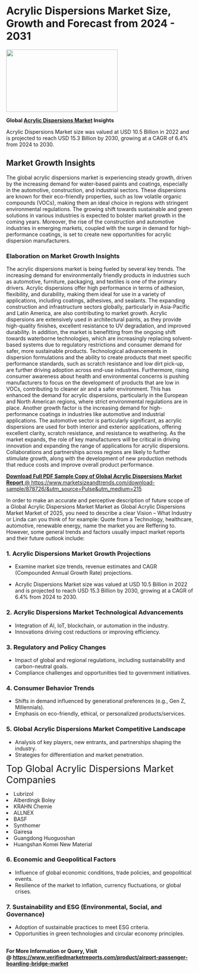 <H1>Acrylic Dispersions Market Size, Growth and Forecast from 2024 - 2031</H1><img class="aligncenter size-medium wp-image-584254" src="https://thirdeyenews.in/wp-content/uploads/2024/09/Global-Market-Research-300x168.jpeg" alt="" width="300" height="168" /><p><strong>Global&nbsp;<a href="https://www.marketsizeandtrends.com/download-sample/878726/&amp;utm_source=Pulse&amp;utm_medium=215">Acrylic Dispersions Market</a> Insights</strong></p><p>Acrylic Dispersions Market size was valued at USD 10.5 Billion in 2022 and is projected to reach USD 15.3 Billion by 2030, growing at a CAGR of 6.4% from 2024 to 2030.</p><p><h2>Market Growth Insights</h2> The global acrylic dispersions market is experiencing steady growth, driven by the increasing demand for water-based paints and coatings, especially in the automotive, construction, and industrial sectors. These dispersions are known for their eco-friendly properties, such as low volatile organic compounds (VOCs), making them an ideal choice in regions with stringent environmental regulations. The growing shift towards sustainable and green solutions in various industries is expected to bolster market growth in the coming years. Moreover, the rise of the construction and automotive industries in emerging markets, coupled with the surge in demand for high-performance coatings, is set to create new opportunities for acrylic dispersion manufacturers. <a href="sample-link" target="_blank"></a> <h3>Elaboration on Market Growth Insights</h3> The acrylic dispersions market is being fueled by several key trends. The increasing demand for environmentally friendly products in industries such as automotive, furniture, packaging, and textiles is one of the primary drivers. Acrylic dispersions offer high performance in terms of adhesion, flexibility, and durability, making them ideal for use in a variety of applications, including coatings, adhesives, and sealants. The expanding construction and infrastructure sectors globally, particularly in Asia-Pacific and Latin America, are also contributing to market growth. Acrylic dispersions are extensively used in architectural paints, as they provide high-quality finishes, excellent resistance to UV degradation, and improved durability. In addition, the market is benefitting from the ongoing shift towards waterborne technologies, which are increasingly replacing solvent-based systems due to regulatory restrictions and consumer demand for safer, more sustainable products. Technological advancements in dispersion formulations and the ability to create products that meet specific performance standards, such as scratch resistance and low dirt pick-up, are further driving adoption across end-use industries. Furthermore, rising consumer awareness about health and environmental concerns is pushing manufacturers to focus on the development of products that are low in VOCs, contributing to cleaner air and a safer environment. This has enhanced the demand for acrylic dispersions, particularly in the European and North American regions, where strict environmental regulations are in place. Another growth factor is the increasing demand for high-performance coatings in industries like automotive and industrial applications. The automotive sector is particularly significant, as acrylic dispersions are used for both interior and exterior applications, offering excellent clarity, scratch resistance, and resistance to weathering. As the market expands, the role of key manufacturers will be critical in driving innovation and expanding the range of applications for acrylic dispersions. Collaborations and partnerships across regions are likely to further stimulate growth, along with the development of new production methods that reduce costs and improve overall product performance. <a href="more-info-link" target="_blank"></p><p><span class=""><strong>Download Full PDF Sample Copy of Global Acrylic Dispersions Market Report</strong> @ <a href="https://www.marketsizeandtrends.com/download-sample/878726/&amp;utm_source=Pulse&amp;utm_medium=215" target="_blank">https://www.marketsizeandtrends.com/download-sample/878726/&amp;utm_source=Pulse&amp;utm_medium=215</a></span></p><p>In order to make an accurate and perceptive description of future scope of a Global&nbsp;Acrylic Dispersions Market Market as Global&nbsp;Acrylic Dispersions Market Market of 2025, you need to describe a clear Vision &ndash; What Industry or Linda can you think of for example: Quote from a Technology, healthcare, automotive, renewable energy, name the market you are Reffering to. However, some general trends and factors usually impact market reports and their future outlook include:</p><h3>1.&nbsp;<strong>Acrylic Dispersions Market Growth Projections</strong></h3><ul><li>Examine market size trends, revenue estimates and CAGR (Compounded Annual Growth Rate) projections.</li><li><p>Acrylic Dispersions Market size was valued at USD 10.5 Billion in 2022 and is projected to reach USD 15.3 Billion by 2030, growing at a CAGR of 6.4% from 2024 to 2030.</p></li></ul><h3>2.&nbsp;<strong>Acrylic Dispersions Market Technological Advancements</strong></h3><ul><li>Integration of AI, IoT, blockchain, or automation in the industry.</li><li>Innovations driving cost reductions or improving efficiency.</li></ul><h3>3.&nbsp;<strong>Regulatory and Policy Changes</strong></h3><ul><li>Impact of global and regional regulations, including sustainability and carbon-neutral goals.</li><li>Compliance challenges and opportunities tied to government initiatives.</li></ul><h3>4.&nbsp;<strong>Consumer Behavior Trends</strong></h3><ul><li>Shifts in demand influenced by generational preferences (e.g., Gen Z, Millennials).</li><li>Emphasis on eco-friendly, ethical, or personalized products/services.</li></ul><h3>5.&nbsp;<strong>Global Acrylic Dispersions Market Competitive Landscape</strong></h3><ul><li>Analysis of key players, new entrants, and partnerships shaping the industry.</li><li>Strategies for differentiation and market penetration.</li></ul><p data-pm-slice="1 1 []"><span style="color: inherit; font-family: inherit; font-size: 25px;">Top Global Acrylic Dispersions Market Companies</span></p><div class="" data-test-id=""><p><li>Lubrizol</li><li> Alberdingk Boley</li><li> KRAHN Chemie</li><li> ALLNEX</li><li> BASF</li><li> Synthomer</li><li> Gairesa</li><li> Guangdong Huoguoshan</li><li> Huangshan Komei New Material</li></p></div><h3>6.&nbsp;<strong>Economic and Geopolitical Factors</strong></h3><ul><li>Influence of global economic conditions, trade policies, and geopolitical events.</li><li>Resilience of the market to inflation, currency fluctuations, or global crises.</li></ul><h3>7.&nbsp;<strong>Sustainability and ESG (Environmental, Social, and Governance)</strong></h3><ul><li>Adoption of sustainable practices to meet ESG criteria.</li><li>Opportunities in green technologies and circular economy principles.</li></ul><h2><strong style="font-size: 14px;">For More Information or Query, Visit @&nbsp;</strong><a style="background-color: #ffffff; font-size: 14px;" href="https://www.marketsizeandtrends.com/report/acrylic-dispersions-market/" target="_blank">https://www.verifiedmarketreports.com/product/airport-passenger-boarding-bridge-market</a></h2>
